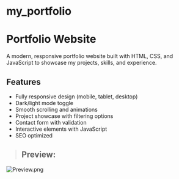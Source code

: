 # my_portfolio
# Portfolio Website

A modern, responsive portfolio website built with HTML, CSS, and JavaScript to showcase my projects, skills, and experience.

## Features

- Fully responsive design (mobile, tablet, desktop)
- Dark/light mode toggle
- Smooth scrolling and animations
- Project showcase with filtering options
- Contact form with validation
- Interactive elements with JavaScript
- SEO optimized 

> ## Preview:
![Preview.png](https://github.com/madhu27k/my_Portfolio/blob/main/screenshot.png)
